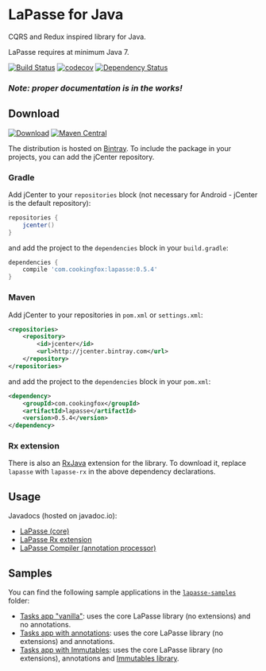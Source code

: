 # LaPasse for Java

CQRS and Redux inspired library for Java.

LaPasse requires at minimum Java 7.

[![Build Status](https://travis-ci.org/cookingfox/lapasse-java.svg?branch=master)](https://travis-ci.org/cookingfox/lapasse-java)
[![codecov](https://codecov.io/gh/cookingfox/lapasse-java/branch/master/graph/badge.svg)](https://codecov.io/gh/cookingfox/lapasse-java)
[![Dependency Status](https://www.versioneye.com/user/projects/57c7f55d69d9490042f73165/badge.svg?style=flat-square)](https://www.versioneye.com/user/projects/57c7f55d69d9490042f73165)

### _Note: proper documentation is in the works!_

## Download

[![Download](https://api.bintray.com/packages/cookingfox/maven/lapasse-java/images/download.svg)](https://bintray.com/cookingfox/maven/lapasse-java/_latestVersion)
[![Maven Central](https://maven-badges.herokuapp.com/maven-central/com.cookingfox/lapasse/badge.svg)](https://maven-badges.herokuapp.com/maven-central/com.cookingfox/lapasse)

The distribution is hosted on [Bintray](https://bintray.com/cookingfox/maven/lapasse-java/view).
To include the package in your projects, you can add the jCenter repository.

### Gradle

Add jCenter to your `repositories` block (not necessary for Android - jCenter is the default
repository):

```groovy
repositories {
    jcenter()
}
```

and add the project to the `dependencies` block in your `build.gradle`:

```groovy
dependencies {
    compile 'com.cookingfox:lapasse:0.5.4'
}
```

### Maven

Add jCenter to your repositories in `pom.xml` or `settings.xml`:

```xml
<repositories>
    <repository>
        <id>jcenter</id>
        <url>http://jcenter.bintray.com</url>
    </repository>
</repositories>
```

and add the project to the `dependencies` block in your `pom.xml`:

```xml
<dependency>
    <groupId>com.cookingfox</groupId>
    <artifactId>lapasse</artifactId>
    <version>0.5.4</version>
</dependency>
```

### Rx extension

There is also an [RxJava](https://github.com/ReactiveX/RxJava) extension for the library. To
download it, replace `lapasse` with `lapasse-rx` in the above dependency declarations.

## Usage

Javadocs (hosted on javadoc.io):
- [LaPasse (core)](http://www.javadoc.io/doc/com.cookingfox/lapasse/0.5.4)
- [LaPasse Rx extension](http://www.javadoc.io/doc/com.cookingfox/lapasse-rx/0.5.4)
- [LaPasse Compiler (annotation processor)](http://www.javadoc.io/doc/com.cookingfox/lapasse-compiler/0.5.4)

## Samples

You can find the following sample applications in the [`lapasse-samples`](lapasse-samples) folder:
- [Tasks app "vanilla"](lapasse-samples/src/main/java/com/cookingfox/lapasse/samples/tasks_vanilla):
uses the core LaPasse library (no extensions) and no annotations.
- [Tasks app with annotations](lapasse-samples/src/main/java/com/cookingfox/lapasse/samples/tasks_annotations):
uses the core LaPasse library (no extensions) and annotations.
- [Tasks app with Immutables](lapasse-samples/src/main/java/com/cookingfox/lapasse/samples/tasks_immutables):
uses the core LaPasse library (no extensions), annotations and
[Immutables library](http://immutables.github.io/).
